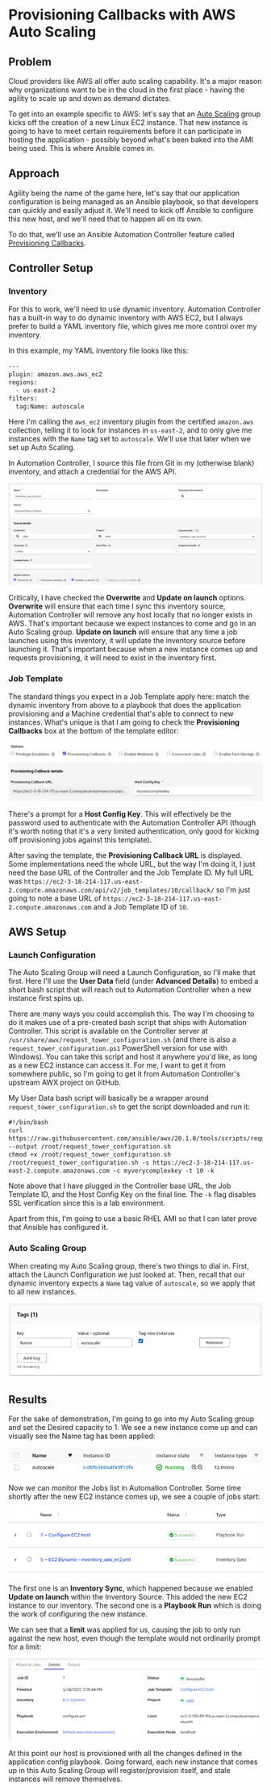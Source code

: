 # Provisioning Callbacks with AWS Auto Scaling

## Problem

Cloud providers like AWS all offer auto scaling capability. It's a major reason why organizations want to be in the cloud in the first place - having the agility to scale up and down as demand dictates.

To get into an example specific to AWS: let's say that an [Auto Scaling](https://aws.amazon.com/autoscaling/) group kicks off the creation of a new Linux EC2 instance. That new instance is going to have to meet certain requirements before it can participate in hosting the application - possibly beyond what's been baked into the AMI being used. This is where Ansible comes in.

## Approach

Agility being the name of the game here, let's say that our application configuration is being managed as an Ansible playbook, so that developers can quickly and easily adjust it. We'll need to kick off Ansible to configure this new host, and we'll need that to happen all on its own.

To do that, we'll use an Ansible Automation Controller feature called [Provisioning Callbacks](https://docs.ansible.com/automation-controller/latest/html/userguide/job_templates.html#provisioning-callbacks).

## Controller Setup

### Inventory

For this to work, we'll need to use dynamic inventory. Automation Controller has a built-in way to do dynamic inventory with AWS EC2, but I always prefer to build a YAML inventory file, which gives me more control over my inventory.

In this example, my YAML inventory file looks like this:

```
---
plugin: amazon.aws.aws_ec2
regions:
  - us-east-2
filters:
  tag:Name: autoscale
```

Here I'm calling the `aws_ec2` inventory plugin from the certified `amazon.aws` collection, telling it to look for instances in `us-east-2`, and to only give me instances with the `Name` tag set to `autoscale`. We'll use that later when we set up Auto Scaling.

In Automation Controller, I source this file from Git in my (otherwise blank) inventory, and attach a credential for the AWS API.

![Screenshot of Inventory Source](images/2022-05_autoscaling/ctl-invsource.png)

Critically, I have checked the **Overwrite** and **Update on launch** options. **Overwrite** will ensure that each time I sync this inventory source, Automation Controller will remove any host locally that no longer exists in AWS. That's important because we expect instances to come and go in an Auto Scaling group. **Update on launch** will ensure that any time a job launches using this inventory, it will update the inventory source before launching it. That's important because when a new instance comes up and requests provisioning, it will need to exist in the inventory first.

### Job Template

The standard things you expect in a Job Template apply here: match the dynamic inventory from above to a playbook that does the application provisioning and a Machine credential that's able to connect to new instances. What's unique is that I am going to check the **Provisioning Callbacks** box at the bottom of the template editor:

![Screenshot of Provisioning Callbacks section](images/2022-05_autoscaling/ctl-callback.png)

There's a prompt for a **Host Config Key**.  This will effectively be the password used to authenticate with the Automation Controller API (though it's worth noting that it's a very limited authentication, only good for kicking off provisioning jobs against this template).

After saving the template, the **Provisioning Callback URL** is displayed. Some implementations need the whole URL, but the way I'm doing it, I just need the base URL of the Controller and the Job Template ID. My full URL was `https://ec2-3-18-214-117.us-east-2.compute.amazonaws.com/api/v2/job_templates/10/callback/` so I'm just going to note a base URL of `https://ec2-3-18-214-117.us-east-2.compute.amazonaws.com` and a Job Template ID of  `10`.

## AWS Setup

### Launch Configuration

The Auto Scaling Group will need a Launch Configuration, so I'll make that first. Here I'll use the **User Data** field (under **Advanced Details**) to embed a short bash script that will reach out to Automation Controller when a new instance first spins up.

There are many ways you could accomplish this. The way I'm choosing to do it makes use of a pre-created bash script that ships with Automation Controller. This script is available on the Controller server at `/usr/share/awx/request_tower_configuration.sh` (and there is also a `request_tower_configuration.ps1` PowerShell version for use with Windows). You can take this script and host it anywhere you'd like, as long as a new EC2 instance can access it. For me, I want to get it from somewhere public, so I'm going to get it from Automation Controller's upstream AWX project on GitHub.

My User Data bash script will basically be a wrapper around `request_tower_configuration.sh` to get the script downloaded and run it:

```
#!/bin/bash
curl https://raw.githubusercontent.com/ansible/awx/20.1.0/tools/scripts/request_tower_configuration.sh --output /root/request_tower_configuration.sh
chmod +x /root/request_tower_configuration.sh
/root/request_tower_configuration.sh -s https://ec2-3-18-214-117.us-east-2.compute.amazonaws.com -c myverycomplexkey -t 10 -k
```

Note above that I have plugged in the Controller base URL, the Job Template ID, and the Host Config Key on the final line. The `-k` flag disables SSL verification since this is a lab environment.

Apart from this, I'm going to use a basic RHEL AMI so that I can later prove that Ansible has configured it.

### Auto Scaling Group

When creating my Auto Scaling group, there's two things to dial in. First, attach the Launch Configuration we just looked at. Then, recall that our dynamic inventory expects a `Name` tag value of `autoscale`, so we apply that to all new instances.

![Screenshot of Tags section](images/2022-05_autoscaling/aws-tags.png)

## Results

For the sake of demonstration, I'm going to go into my Auto Scaling group and set the Desired capacity to 1. We see a new instance come up and can visually see the Name tag has been applied:

![Screenshot of EC2 instance](images/2022-05_autoscaling/aws-instance.png)

Now we can monitor the Jobs list in Automation Controller. Some time shortly after the new EC2 instance comes up, we see a couple of jobs start:

![Screenshot of Jobs list](images/2022-05_autoscaling/ctl-jobs.png)

The first one is an **Inventory Sync**, which happened because we enabled **Update on launch** within the Inventory Source. This added the new EC2 instance to our inventory. The second one is a **Playbook Run** which is doing the work of configuring the new instance.

We can see that a **limit** was applied for us, causing the job to only run against the new host, even though the template would not ordinarily prompt for a limit:

![Screenshot of config job detail](images/2022-05_autoscaling/ctl-configdetail.png)

At this point our host is provisioned with all the changes defined in the application config playbook. Going forward, each new instance that comes up in this Auto Scaling Group will register/provision itself, and stale instances will remove themselves.
